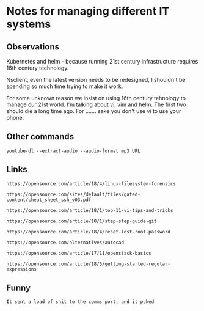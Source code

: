 # Notes for managing different IT systems


## Observations

Kubernetes and helm - because running 21st century infrastructure requires 16th century technology.

Nsclient, even the latest version needs to be redesigned, I shouldn't be spending so much time trying to make it work.

For some unknown reason we insist on using 16th century tehnology to manage our 21st world. I'm talking about vi, vim and helm. The first two should die a long time ago. For ....... sake you don't use vi to use your phone. 

## Other commands

`youtube-dl --extract-audio --audio-format mp3 URL`

## Links
```https://opensource.com/article/18/4/linux-filesystem-forensics```

```https://opensource.com/sites/default/files/gated-content/cheat_sheet_ssh_v03.pdf```

```https://opensource.com/article/18/1/top-11-vi-tips-and-tricks```

```https://opensource.com/article/18/1/step-step-guide-git```

```https://opensource.com/article/18/4/reset-lost-root-password```

```https://opensource.com/alternatives/autocad```

```https://opensource.com/article/17/11/openstack-basics```

```https://opensource.com/article/18/5/getting-started-regular-expressions```

## Funny

`It sent a load of shit to the comms port, and it puked`
